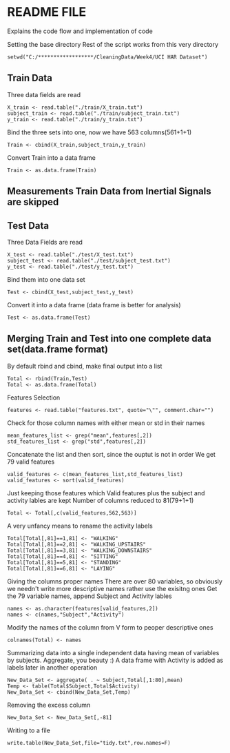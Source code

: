 
# README FILE

Explains the code flow and implementation of code

Setting the base directory
Rest of the script works from this very directory 

```{r cars}
setwd("C:/******************/CleaningData/Week4/UCI HAR Dataset")
```

## Train Data
Three data fields are read

```{r pressure, echo=FALSE}
X_train <- read.table("./train/X_train.txt")
subject_train <- read.table("./train/subject_train.txt")
y_train <- read.table("./train/y_train.txt")
```

Bind the three sets into one, now we have 563 columns(561+1+1)

```{r}
Train <- cbind(X_train,subject_train,y_train)
```

Convert Train into a data frame

```{r}
Train <- as.data.frame(Train)
```

## Measurements Train Data from Inertial Signals are skipped

## Test Data
Three Data Fields are read

```{r}
X_test <- read.table("./test/X_test.txt")
subject_test <- read.table("./test/subject_test.txt")
y_test <- read.table("./test/y_test.txt")
```

Bind them into one data set

```{r}
Test <- cbind(X_test,subject_test,y_test)
```

Convert it into a data frame (data frame is better for analysis)

```{r}
Test <- as.data.frame(Test)
```

## Merging Train and Test into one complete data set(data.frame format)
By default rbind and cbind, make final output into a list

```{r}
Total <- rbind(Train,Test)
Total <- as.data.frame(Total)
```


Features Selection

```{r}
features <- read.table("features.txt", quote="\"", comment.char="")
```

Check for those column names with either mean or std in their names

```{r}
mean_features_list <- grep("mean",features[,2])
std_features_list <- grep("std",features[,2])
```

Concatenate the list and then sort, since the ouptut is not in order
We get 79  valid features

```{r}
valid_features <- c(mean_features_list,std_features_list)
valid_features <- sort(valid_features)
```
Just keeping those features which 
Valid features plus the subject and activity lables are kept
Number of columns reduced to 81(79+1+1)

```{r}
Total <- Total[,c(valid_features,562,563)]
```




A very unfancy means to rename the activity labels

```{r}
Total[Total[,81]==1,81] <- "WALKING"
Total[Total[,81]==2,81] <- "WALKING_UPSTAIRS"
Total[Total[,81]==3,81] <- "WALKING_DOWNSTAIRS"
Total[Total[,81]==4,81] <- "SITTING"
Total[Total[,81]==5,81] <- "STANDING"
Total[Total[,81]==6,81] <- "LAYING"
```



Giving the columns proper names
There are over 80 variables, so obviously we needn't write more descriptive names rather use the exisitng ones
Get the 79 variable names, append Subject and Activity lables

```{r}
names <- as.character(features[valid_features,2])
names <- c(names,"Subject","Activity")
```

Modify the names of the column from V form to peoper descriptive ones

```{r}
colnames(Total) <- names
```



Summarizing data into a single independent data having mean of variables by subjects. 
Aggregate, you beauty :) 
A data frame with 
Activity is added as labels later in another operation

```{r}
New_Data_Set <- aggregate( . ~ Subject,Total[,1:80],mean)
Temp <- table(Total$Subject,Total$Activity)
New_Data_Set <- cbind(New_Data_Set,Temp)
```

Removing the excess column

```{r}
New_Data_Set <- New_Data_Set[,-81]
```

Writing to a file

```{r}
write.table(New_Data_Set,file="tidy.txt",row.names=F)
```


